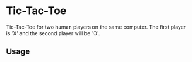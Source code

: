 # Tic-Tac-Toe
Tic-Tac-Toe for two human players on the same computer. The first player is 'X' and the second player will be 'O'.
## Usage
